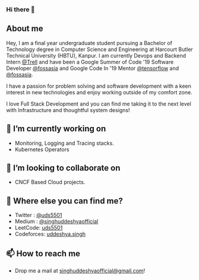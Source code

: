 ### Hi there 👋

## About me
Hey, I am a final year undergraduate student pursuing a Bachelor of Technology degree in Computer Science and Engineering at Harcourt Butler Technical University (HBTU), Kanpur. I am currently Devops and Backend Intern [@Trell](https://trell.co/) and have been a Google Summer of Code '19 Software Developer [@fossasia](https://github.com/fossasia) and Google Code In '19 Mentor [@tensorflow](https://github.com/tensorflow) and [@fossasia](https://github.com/fossasia).

I have a passion for problem solving and software development with a keen interest in new technologies and enjoy working outside of my comfort zone.

I love Full Stack Development and you can find me taking it to the next level with Infrastructure and thoughtful system designs!

## 🔭 I’m currently working on
- Monitoring, Logging and Tracing stacks.
- Kubernetes Operators

## 👯 I’m looking to collaborate on
- CNCF Based Cloud projects.

## 🤔 Where else you can find me?
- Twitter : [@uds5501](https://twitter.com/uds5501)
- Medium : [@singhuddeshyaofficial](https://medium.com/@singhuddeshyaofficial)
- LeetCode: [uds5501](https://leetcode.com/uds5501/)
- Codeforces: [uddeshya.singh](https://codeforces.com/profile/uddeshya.singh)

## 📫 How to reach me
- Drop me a mail at singhuddeshyaofficial@gmail.com!

<!--
**uds5501/uds5501** is a ✨ _special_ ✨ repository because its `README.md` (this file) appears on your GitHub profile.

Here are some ideas to get you started:

- 🔭 I’m currently working on ...
- 🌱 I’m currently learning ...
- 👯 I’m looking to collaborate on ...
- 🤔 I’m looking for help with ...
- 💬 Ask me about ...
- 📫 How to reach me: ...
- 😄 Pronouns: ...
- ⚡ Fun fact: ...
-->
